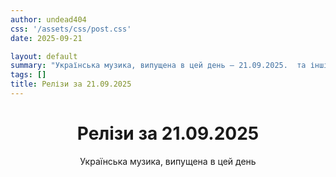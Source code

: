 ```yaml
---
author: undead404
css: '/assets/css/post.css'
date: 2025-09-21

layout: default
summary: "Українська музика, випущена в цей день – 21.09.2025.  та інші"
tags: []
title: Релізи за 21.09.2025
---
```


<main class="main-content">
  <header>
    <h1>Релізи за <time datetime="2025-09-21">21.09.2025</time></h1>
    <p class="summary">Українська музика, випущена в цей день</p>
      <ul class="tags">
      </ul>
  </header>
  <section class="releases">
  </section>
</main>